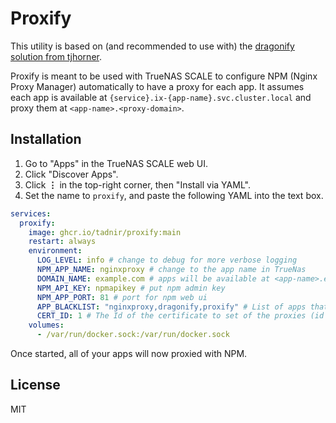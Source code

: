 # Proxify

This utility is based on (and recommended to use with) the [dragonify solution from tjhorner](https://github.com/tjhorner/dragonify).

Proxify is meant to be used with TrueNAS SCALE to configure NPM (Nginx Proxy Manager) automatically to have a proxy for each app.
It assumes each app is available at `{service}.ix-{app-name}.svc.cluster.local` and proxy them at `<app-name>.<proxy-domain>`.

## Installation

1. Go to "Apps" in the TrueNAS SCALE web UI.
2. Click "Discover Apps".
3. Click **⋮** in the top-right corner, then "Install via YAML".
4. Set the name to `proxify`, and paste the following YAML into the text box.

```yaml
services:
  proxify:
    image: ghcr.io/tadnir/proxify:main
    restart: always
    environment:
      LOG_LEVEL: info # change to debug for more verbose logging
      NPM_APP_NAME: nginxproxy # change to the app name in TrueNas
      DOMAIN_NAME: example.com # apps will be available at <app-name>.example.com
      NPM_API_KEY: npmapikey # put npm admin key
      NPM_APP_PORT: 81 # port for npm web ui
      APP_BLACKLIST: "nginxproxy,dragonify,proxify" # List of apps that won't be configured to npm
      CERT_ID: 1 # The Id of the certificate to set of the proxies (id can be seen in web ui)
    volumes:
      - /var/run/docker.sock:/var/run/docker.sock
```

Once started, all of your apps will now proxied with NPM.

## License

MIT